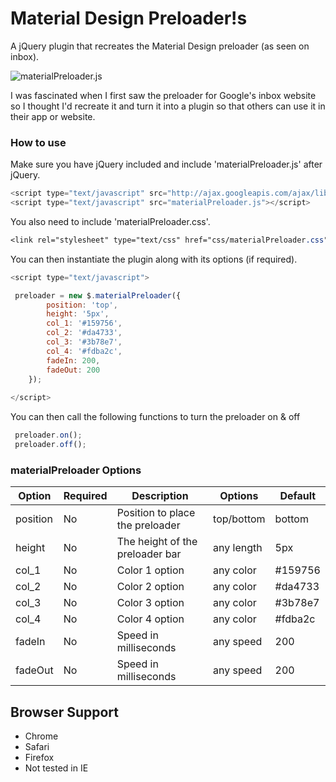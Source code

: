 Material Design Preloader!s
=============

A jQuery plugin that recreates the Material Design preloader (as seen on inbox).


![materialPreloader.js](http://i60.tinypic.com/mj60lw.jpg)

I was fascinated when I first saw the preloader for Google's inbox website so I thought I'd recreate it and turn it into a plugin so that others can use it in their app or website. 

### How to use

Make sure you have jQuery included and include 'materialPreloader.js' after jQuery.

```js
<script type="text/javascript" src="http://ajax.googleapis.com/ajax/libs/jquery/1.7.2/jquery.min.js"></script>
<script type="text/javascript" src="materialPreloader.js"></script>

```

You also need to include 'materialPreloader.css'.

```css
<link rel="stylesheet" type="text/css" href="css/materialPreloader.css">
```

You can then instantiate the plugin along with its options (if required).

```js
<script type="text/javascript">

 preloader = new $.materialPreloader({
        position: 'top',
        height: '5px',
        col_1: '#159756',
        col_2: '#da4733',
        col_3: '#3b78e7',
        col_4: '#fdba2c',
        fadeIn: 200,
        fadeOut: 200
    });
 
</script>
```

You can then call the following functions to turn the preloader on & off

```js
 preloader.on();
 preloader.off();
```

### materialPreloader Options

| Option        | Required           | Description						| Options	  | Default 	|
| ------------- |--------------------|----------------------------------|-------------|-------------|
| position	    | No		 		 | 	Position to place the preloader	| top/bottom  |	bottom   	|
| height      	| No      	 		 | 	The height of the preloader bar	| any length  |	5px   		|
| col_1      	| No      	 		 |  Color 1 option					| any color   |	#159756   	|
| col_2      	| No      	 		 | 	Color 2 option			 		| any color   |	#da4733   	|
| col_3      	| No      	 		 |  Color 3 option					| any color   |	#3b78e7  	|
| col_4      	| No      	 		 | 	Color 4 option					| any color   |	#fdba2c  	|
| fadeIn      	| No      	 		 |  Speed in milliseconds 			| any speed   |	200   		|
| fadeOut      	| No      	 		 |  Speed in milliseconds			| any speed	  |	200   		|




## Browser Support

 - Chrome
 - Safari
 - Firefox
 - Not tested in IE

